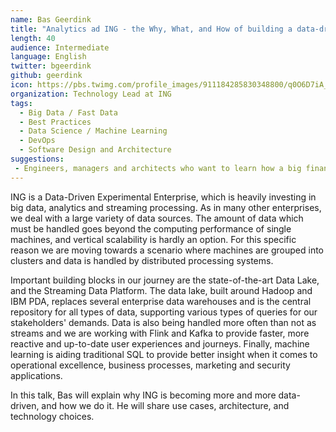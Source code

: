 ```yaml
---
name: Bas Geerdink
title: "Analytics ad ING - the Why, What, and How of building a data-driven financial enterprise"
length: 40
audience: Intermediate
language: English
twitter: bgeerdink
github: geerdink
icon: https://pbs.twimg.com/profile_images/911184285830348800/q0O6D7iA_400x400.jpg
organization: Technology Lead at ING
tags:
  - Big Data / Fast Data
  - Best Practices
  - Data Science / Machine Learning
  - DevOps
  - Software Design and Architecture
suggestions:
 - Engineers, managers and architects who want to learn how a big financial enterprise is doing big data and fast data
---
```

ING is a Data-Driven Experimental Enterprise, which is heavily investing in big data, analytics and streaming processing. As in many other enterprises, we deal with a large variety of data sources. The amount of data which must be handled goes beyond the computing performance of single machines, and vertical scalability is hardly an option. For this specific reason we are moving towards a scenario where machines are grouped into clusters and data is handled by distributed processing systems.

Important building blocks in our journey are the state-of-the-art Data Lake, and the Streaming Data Platform. The data lake, built around Hadoop and IBM PDA, replaces several enterprise data warehouses and is the central repository for all types of data, supporting various types of queries for our stakeholders' demands. Data is also being handled more often than not as streams and we are working with Flink and Kafka to provide faster, more reactive and up-to-date user experiences and journeys. Finally, machine learning is aiding traditional SQL to provide better insight when it comes to operational excellence, business processes, marketing and security applications.

In this talk, Bas will explain why ING is becoming more and more data-driven, and how we do it. He will share use cases, architecture, and technology choices.
